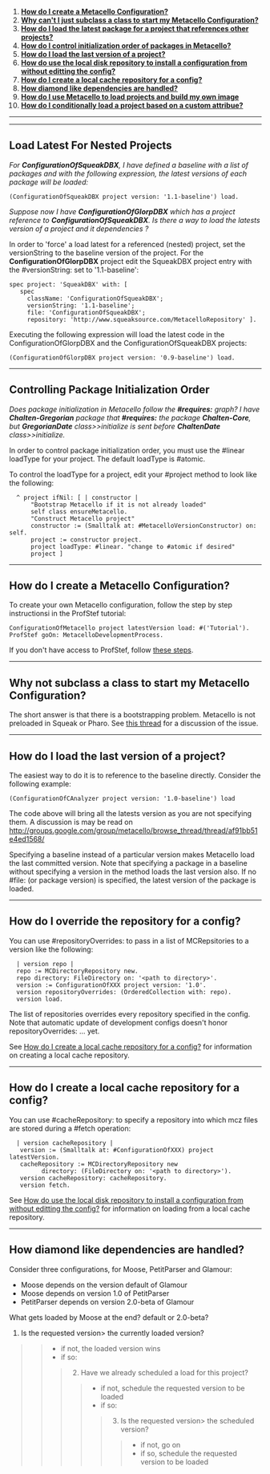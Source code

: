   1. **[How do I create a Metacello Configuration?](FAQ#How_do_I_create_a_Metacello_Configuration?.md)**
  1. **[Why can't I just subclass a class to start my Metacello Configuration?](FAQ#Why_not_subclass_a_class_to_start_my_Metacello_Configuration?.md)**
  1. **[How do I load the latest package for a project that references other projects?](FAQ#Load_Latest_For_Nested_Projects.md)**
  1. **[How do I control initialization order of packages in Metacello?](FAQ#Controlling_Package_Initialization_Order.md)**
  1. **[How do I load the last version of a project?](FAQ#How_do_I_load_the_last_version_of_a_project?.md)**
  1. **[How do use the local disk repository to install a configuration from without editting the config?](FAQ#How_do_I_override_the_repository_for_a_config?.md)**
  1. **[How do I create a local cache repository for a config?](FAQ#How_do_I_create_a_local_cache_repository_for_a_config?.md)**
  1. **[How diamond like dependencies are handled?](FAQ#How_diamond_like_dependencies_are_handled?.md)**
  1. **[How do I use Metacello to load projects and build my own image](http://marianopeck.wordpress.com/2011/11/19/loading-projects-and-building-your-own-images-with-metacello/)**
  1. **[How do I conditionally load a project based on a custom attribue?](CustomProjectAttrributes.md)**

---


---

## Load Latest For Nested Projects ##
_For **ConfigurationOfSqueakDBX**, I have defined a baseline with a list of packages and with the following expression, the latest versions of each package will be loaded:_

```
(ConfigurationOfSqueakDBX project version: '1.1-baseline') load.
```

_Suppose now I have **ConfigurationOfGlorpDBX** which has a project reference to **ConfigurationOfSqueakDBX**. Is there a way to load the latests version of a project
and it dependencies ?_

In order to 'force' a load latest for a referenced (nested) project, set the versionString to the baseline version of the project. For the **ConfigurationOfGlorpDBX** project edit the SqueakDBX project entry with the #versionString: set to '1.1-baseline':

```
spec project: 'SqueakDBX' with: [
   spec
     className: 'ConfigurationOfSqueakDBX';
     versionString: '1.1-baseline';
     file: 'ConfigurationOfSqueakDBX';
     repository: 'http://www.squeaksource.com/MetacelloRepository' ].
```

Executing the following expression will load the latest code in the ConfigurationOfGlorpDBX and the ConfigurationOfSqueakDBX projects:

```
(ConfigurationOfGlorpDBX project version: '0.9-baseline') load.
```



---

## Controlling Package Initialization Order ##
_Does package initialization in Metacello follow the **#requires:** graph? I have **Chalten-Gregorian** package that **#requires:** the package **Chalten-Core**, but **GregorianDate** class>>initialize is sent before **ChaltenDate** class>>initialize._

In order to control package initialization order, you must use the #linear loadType for your project. The default loadType is #atomic.

To control the loadType for a project, edit your #project method to look like the following:

```
  ^ project ifNil: [ | constructor |
      "Bootstrap Metacello if it is not already loaded"
      self class ensureMetacello.
      "Construct Metacello project"
      constructor := (Smalltalk at: #MetacelloVersionConstructor) on: self.
      project := constructor project.
      project loadType: #linear. "change to #atomic if desired"
      project ]
```

---

## How do I create a Metacello Configuration? ##
To create your own Metacello configuration, follow the step by step instructionsi in the ProfStef tutorial:
```
ConfigurationOfMetacello project latestVersion load: #('Tutorial').
ProfStef goOn: MetacelloDevelopmentProcess.
```

If you don't have access to ProfStef, follow [these steps](CreateMetacelloConfiguration.md).

---

## Why not subclass a class to start my Metacello Configuration? ##
The short answer is that there is a bootstrapping problem. Metacello is not preloaded in Squeak or Pharo. See [this thread](http://groups.google.com/group/metacello/browse_thread/thread/c056f4e44e4523f0/) for a discussion of the issue.

---

## How do I load the last version of a project? ##
The easiest way to do it is to reference to the baseline directly. Consider the following example:
```
(ConfigurationOfCAnalyzer project version: '1.0-baseline') load
```
The code above will bring all the latests version as you are not specifying them.
A discussion is may be read on http://groups.google.com/group/metacello/browse_thread/thread/af91bb51e4ed1568/

Specifying a baseline instead of a particular version makes Metacello load the last committed version. Note that specifying a package in a baseline without specifying a version in the method loads the last version also. If no #file: (or package version) is specified, the latest version of the package is loaded.

---

## How do I override the repository for a config? ##
You can use #repositoryOverrides: to pass in a list of MCRepsitories to a version like the following:

```
  | version repo |
  repo := MCDirectoryRepository new.
  repo directory: FileDirectory on: '<path to directory>'.
  version := ConfigurationOfXXX project version: '1.0'.
  version repositoryOverrides: (OrderedCollection with: repo).
  version load.
```

The list of repositories overrides every repository specified in the config. Note that automatic update of development configs doesn't honor repositoryOverrides: ... yet.

See [How do I create a local cache repository for a config?](FAQ#How_do_I_create_a_local_cache_repository_for_a_config?.md) for information on creating a local cache repository.

---

## How do I create a local cache repository for a config? ##
You can use #cacheRepository: to specify a repository into which mcz files are stored during a #fetch operation:
```
  | version cacheRepository |
   version := (Smalltalk at: #ConfigurationOfXXX) project latestVersion.
   cacheRepository := MCDirectoryRepository new
         directory: (FileDirectory on: '<path to directory>').
   version cacheRepository: cacheRepository.
   version fetch.
```
See [How do use the local disk repository to install a configuration from without editting the config?](FAQ#How_do_I_override_the_repository_for_a_config?.md) for information on loading from a local cache repository.

---

## How diamond like dependencies are handled? ##
Consider three configurations, for Moose, PetitParser and Glamour:
  * Moose depends on the version default of Glamour
  * Moose depends on version 1.0 of PetitParser
  * PetitParser depends on version 2.0-beta of Glamour

What gets loaded by Moose at the end? default or 2.0-beta?

  1. Is the requested version>  the currently loaded version?
> > - if not, the loaded version wins
> > - if so:
> > > 2. Have we already scheduled a load for this project?
> > > > - if not, schedule the requested version to be loaded
> > > > - if so:
> > > > > 3. Is the requested version>  the scheduled version?
> > > > > > - if not, go on
> > > > > > - if so, schedule the requested version to be loaded